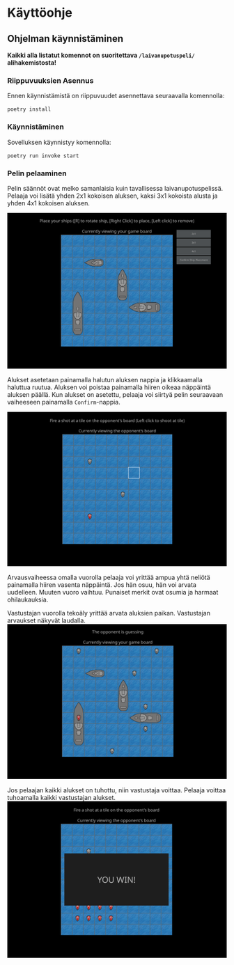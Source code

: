 # Käyttöohje

## Ohjelman käynnistäminen

__Kaikki alla listatut komennot on suoritettava `/laivanupotuspeli/` alihakemistosta!__

### Riippuvuuksien Asennus

Ennen käynnistämistä on riippuvuudet asennettava seuraavalla komennolla:

```
poetry install
```

### Käynnistäminen

Sovelluksen käynnistyy komennolla:

```
poetry run invoke start
```

### Pelin pelaaminen

Pelin säännöt ovat melko samanlaisia kuin tavallisessa laivanupotuspelissä. Pelaaja voi lisätä yhden 2x1 kokoisen aluksen, kaksi 3x1 kokoista alusta ja yhden 4x1 kokoisen aluksen.

![](https://github.com/BlueShiftButterfly/Ohjelmistotekniikka/blob/main/laivanupotuspeli/dokumentaatio/kuvat/ohje1.png)

Alukset asetetaan painamalla halutun aluksen nappia ja klikkaamalla haluttua ruutua. Aluksen voi poistaa painamalla hiiren oikeaa näppäintä aluksen päällä.
Kun alukset on asetettu, pelaaja voi siirtyä pelin seuraavaan vaiheeseen painamalla `Confirm`-nappia.

![](https://github.com/BlueShiftButterfly/Ohjelmistotekniikka/blob/main/laivanupotuspeli/dokumentaatio/kuvat/ohje2.png)

Arvausvaiheessa omalla vuorolla pelaaja voi yrittää ampua yhtä neliötä painamalla hiiren vasenta näppäintä. Jos hän osuu, hän voi arvata uudelleen. Muuten vuoro vaihtuu. Punaiset merkit ovat osumia ja harmaat ohilaukauksia.

Vastustajan vuorolla tekoäly yrittää arvata aluksien paikan. Vastustajan arvaukset näkyvät laudalla.
![](https://github.com/BlueShiftButterfly/Ohjelmistotekniikka/blob/main/laivanupotuspeli/dokumentaatio/kuvat/ohje3.png)

Jos pelaajan kaikki alukset on tuhottu, niin vastustaja voittaa. Pelaaja voittaa tuhoamalla kaikki vastustajan alukset.
![](https://github.com/BlueShiftButterfly/Ohjelmistotekniikka/blob/main/laivanupotuspeli/dokumentaatio/kuvat/ohje4.png)
